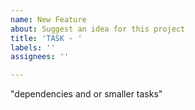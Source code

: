 ```yaml
---
name: New Feature
about: Suggest an idea for this project
title: 'TASK - '
labels: ''
assignees: ''

---
```


"dependencies and or smaller tasks"
